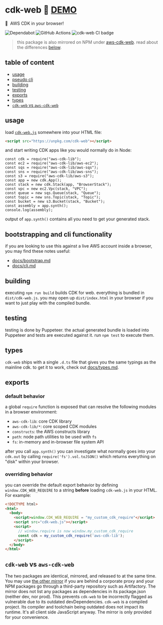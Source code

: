 # cdk-web :rocket: [**DEMO**](https://3p3r.github.io/cdk-web)

:muscle: &nbsp;AWS CDK in your browser!

![Dependabot](https://img.shields.io/badge/dependabot-025E8C?style=for-the-badge&logo=dependabot&logoColor=white) ![GitHub Actions](https://img.shields.io/badge/githubactions-%232671E5.svg?style=for-the-badge&logo=githubactions&logoColor=white) ![cdk-web CI badge](https://github.com/3p3r/cdk-web/actions/workflows/ci.yml/badge.svg)

> this package is also mirrored on NPM under [aws-cdk-web](https://www.npmjs.com/package/aws-cdk-web). read about the differences [below](#cdk-web-vs-aws-cdk-web).

## table of content

- [usage](#usage)
- [pseudo cli](#bootstrapping-and-cli-functionality)
- [building](#building)
- [testing](#testing)
- [exports](#exports)
- [types](#types)
- [`cdk-web` vs `aws-cdk-web`](#cdk-web-vs-aws-cdk-web)

## usage

load [`cdk-web.js`](https://unpkg.com/cdk-web) somewhere into your HTML file:

```HTML
<script src="https://unpkg.com/cdk-web"></script>
```

and start writing CDK apps like you would normally do in Node:

```JS
const cdk = require("aws-cdk-lib");
const ec2 = require("aws-cdk-lib/aws-ec2");
const sqs = require("aws-cdk-lib/aws-sqs");
const sns = require("aws-cdk-lib/aws-sns");
const s3 = require("aws-cdk-lib/aws-s3");
const app = new cdk.App();
const stack = new cdk.Stack(app, "BrowserStack");
const vpc = new ec2.Vpc(stack, "VPC");
const queue = new sqs.Queue(stack, "Queue");
const topic = new sns.Topic(stack, "Topic");
const bucket = new s3.Bucket(stack, "Bucket");
const assembly = app.synth();
console.log(assembly);
```

output of `app.synth()` contains all you need to get your generated stack.

## bootstrapping and cli functionality

if you are looking to use this against a live AWS account inside a browser, you may find these notes useful:

- [docs/bootstrap.md](docs/bootstrap.md)
- [docs/cli.md](docs/cli.md)

## building

executing `npm run build` builds CDK for web. everything is bundled in `dist/cdk-web.js`. you may open up `dist/index.html` in your browser if you want to just play with the compiled bundle.

## testing

testing is done by Puppeteer. the actual generated bundle is loaded into Puppeteer and tests are executed against it. run `npm test` to execute them.

## types

`cdk-web` ships with a single `.d.ts` file that gives you the same typings as the mainline cdk. to get it to work, check out [docs/types.md](docs/types.md).

## exports

### default behavior

a global `require` function is exposed that can resolve the following modules in a browser environment:

- `aws-cdk-lib`: core CDK library
- `aws-cdk-lib/*`: core scoped CDK modules
- `constructs`: the AWS constructs library
- `path`: node path utilities to be used with `fs`
- `fs`: in-memory and in-browser file system API

after you call `app.synth()` you can investigate what normally goes into your `cdk.out` by calling `require('fs').vol.toJSON()` which returns everything on "disk" within your browser.

### overriding behavior

you can override the default export behavior by defining `window.CDK_WEB_REQUIRE` to a string **before** loading `cdk-web.js` in your HTML. For example:

```HTML
<!DOCTYPE html>
<html>
  <body>
    <script>window.CDK_WEB_REQUIRE = "my_custom_cdk_require"</script>
    <script src="cdk-web.js"></script>
    <script>
      // window.require is now window.my_custom_cdk_require
      const cdk = my_custom_cdk_require('aws-cdk-lib');
    </script>
  </body>
</html>
```

## `cdk-web` vs `aws-cdk-web`

The two packages are identical, mirrored, and released to at the same time. You may use [the other mirror](https://www.npmjs.com/package/aws-cdk-web) if you are behind a corporate proxy and your NPM packages go through a third-party repository such as Artifactory. The mirror does not list any packages as dependencies in its package.json (neither dev, nor prod). This prevents `cdk-web` to be incorrectly flagged as vulnerable due to its outdated devDependencies. `cdk-web` is a compiled project. Its compiler and toolchain being outdated does not impact its runtime. It's all client side JavaScript anyway. The mirror is only provided for your convenience.
